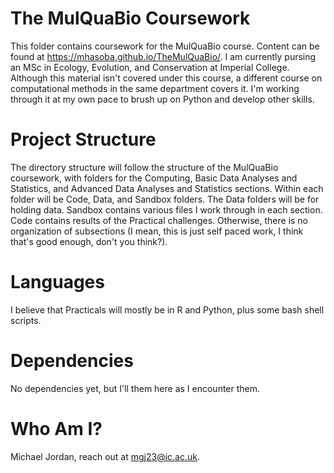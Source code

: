 # The MulQuaBio Coursework

This folder contains coursework for the MulQuaBio course.  Content can be found at https://mhasoba.github.io/TheMulQuaBio/.  I am currently pursing an MSc in Ecology, Evolution, and Conservation at Imperial College.  Although this material isn't covered under this course, a different course on computational methods in the same department covers it.  I'm working through it at my own pace to brush up on Python and develop other skills.

# Project Structure

The directory structure will follow the structure of the MulQuaBio coursework, with folders for the Computing, Basic Data Analyses and Statistics, and Advanced Data Analyses and Statistics sections.  Within each folder will be Code, Data, and Sandbox folders.  The Data folders will be for holding data.  Sandbox contains various files I work through in each section.  Code contains results of the Practical challenges.  Otherwise, there is no organization of subsections (I mean, this is just self paced work, I think that's good enough, don't you think?).

# Languages

I believe that Practicals will mostly be in R and Python, plus some bash shell scripts.

# Dependencies

No dependencies yet, but I'll them here as I encounter them.

# Who Am I?

Michael Jordan, reach out at mgj23@ic.ac.uk.
